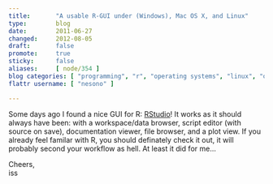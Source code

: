 ```yaml
---
title:       "A usable R-GUI under (Windows), Mac OS X, and Linux"
type:        blog
date:        2011-06-27
changed:     2012-08-05
draft:       false
promote:     true
sticky:      false
aliases:     [ node/354 ]
blog categories: [ "programming", "r", "operating systems", "linux", "os x" ]
flattr username: [ "nesono" ]

---
```


<!--more-->
Some days ago I found a nice GUI for R: [RStudio][1]! 
It works as it should always have been: with a workspace/data browser, script editor (with source on save), documentation viewer, file browser, and a plot view. 
If you already feel familar with R, you should definately check it out, it will probably second your workflow as hell. 
At least it did for me...

Cheers,  
iss

[1]: http://rstudio.org/ "RStudio"
